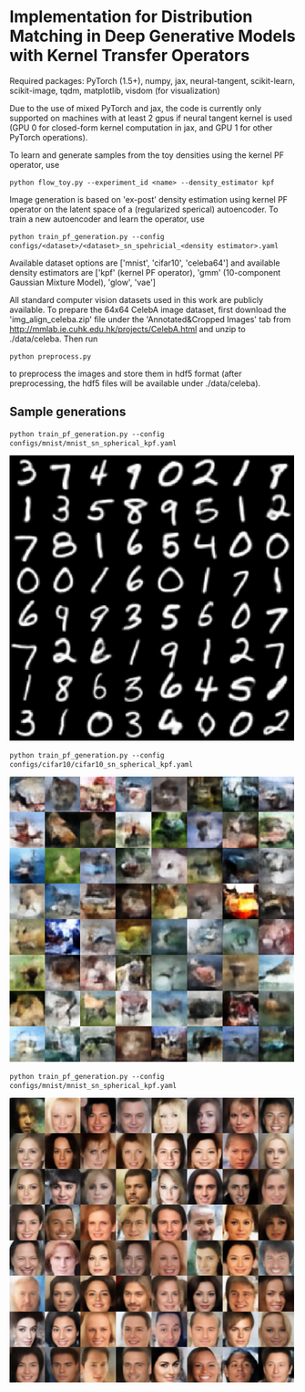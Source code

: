 # Implementation for Distribution Matching in Deep Generative Models with Kernel Transfer Operators
Required packages: PyTorch (1.5+), numpy, jax, neural-tangent, scikit-learn, scikit-image, tqdm, matplotlib, visdom (for visualization)

Due to the use of mixed PyTorch and jax, the code is currently only supported on machines with at least 2 gpus if neural tangent kernel is used (GPU 0 for closed-form kernel computation in jax, and GPU 1 for other PyTorch operations). 

To learn and generate samples from the toy densities using the kernel PF operator, use

```
python flow_toy.py --experiment_id <name> --density_estimator kpf
```

Image generation is based on 'ex-post' density estimation using kernel PF operator on the latent space of a (regularized sperical) autoencoder. To train a new autoencoder and learn the operator, use
```
python train_pf_generation.py --config configs/<dataset>/<dataset>_sn_spehricial_<density estimator>.yaml
```
Available dataset options are ['mnist', 'cifar10', 'celeba64'] and available density estimators are ['kpf' (kernel PF operator), 'gmm' (10-component Gaussian Mixture Model), 'glow', 'vae']

All standard computer vision datasets used in this work are publicly available. To prepare the 64x64 CelebA image dataset, first download the 'img_align_celeba.zip' file under the 'Annotated&Cropped Images' tab from http://mmlab.ie.cuhk.edu.hk/projects/CelebA.html and unzip to ./data/celeba. Then run
```
python preprocess.py
```
to preprocess the images and store them in hdf5 format (after preprocessing, the hdf5 files will be available under ./data/celeba). 

## Sample generations
```
python train_pf_generation.py --config configs/mnist/mnist_sn_spherical_kpf.yaml
```

<img src="images/mnist_kpf_generations.png" alt="drawing" width="500"/>

```
python train_pf_generation.py --config configs/cifar10/cifar10_sn_spherical_kpf.yaml
```

<img src="images/cifar_kpf_generations.png" alt="drawing" width="500"/>

```
python train_pf_generation.py --config configs/mnist/mnist_sn_spherical_kpf.yaml
```
<img src="images/celeba_kpf_generations.png" alt="drawing" width="500"/>

